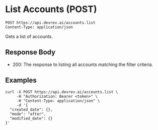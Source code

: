 # List Accounts (POST)

```http
POST https://api.devrev.ai/accounts.list
Content-Type: application/json
```

Gets a list of accounts.



## Response Body

- 200: The response to listing all accounts matching the filter criteria.


## Examples

```shell
curl -X POST https://api.devrev.ai/accounts.list \
     -H "Authorization: Bearer <token>" \
     -H "Content-Type: application/json" \
     -d '{
  "created_date": {},
  "mode": "after",
  "modified_date": {}
}'
```